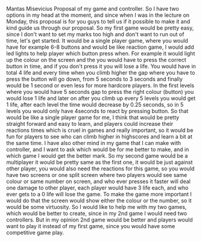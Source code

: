 Mantas Misevicius Proposal of my game and controller.
So I have two options in my head at the moment, and since when I was in the lecture on Monday, this proposal is for you guys to tell us if it possible to make it and kind guide us through our proposal. So my first game would be pretty easy, since I don't want to set my marks too high and don't want to run out of time, let's get started. It would be a single player game, where you would have for example 6-8 buttons and would be like reaction game, I would add led lights to help player which button press when. For example it would light up the colour on the screen and the you would have to press the correct button in time, and if you don't press it you will lose a life. You would have in total 4 life and every time when you climb higher the gap where you have to press the button will go down, from 5 seconds to 3 seconds and finally would be 1 second or even less for more hardcore players. In the first levels where you would have 5 seconds gap to press the right colour (button) you would lose 1 life and later on after you climb up every 5 levels you would get 1 life, after each level the time would decrease by 0.25 seconds, so in 5 levels you would only have 4seconds to react by pressing button. So that would be like a single player game for me, I think that would be pretty straight forward and easy to learn, and players could increase their reactions times which is cruel in games and really important, so it would be fun for players to see who can climb higher in highscores and learn a bit at the same time.
I have also other mind in my game that I can make with controller, and I want to ask which would be for me better to make, and in which game I would get the better mark. So my second game would be a multiplayer it would be pretty same as the first one, it would be just against other player, you would also need the reactions for this game, so you would have two screens or one split screen where two players would see same colour or same number on screen, and who ever presses it faster will deal one damage to other player, each player would have 3 life each, and who ever gets to a 0 life will lose the game. To make the game more important I would do that the screen would show either the colour or the number, so it would be some virtuosity. So I would like to help me with my two games, which would be better to create, since in my 2nd game I would need two controllers. But in my opinion 2nd game would be better and players would want to play it instead of my first game, since you would have some competitive game play. 
